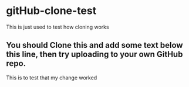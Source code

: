 # gitHub-clone-test
This is just used to test how cloning works

## You should Clone this and add some text below this line, then try uploading to your own GitHub repo.
This is to test that my change worked
